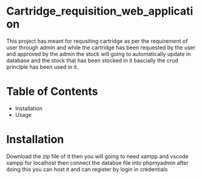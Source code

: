 # Cartridge_requisition_web_application
This project has meant for requsiting cartridge as per the requirement of user through admin and while the cartridge has been requested by the user and approved by the admin the stock will going to automatically update in database and the stock that has been stocked in it bascially the crud princlple has been used in it.
# Table of Contents
* Installation
* Usage
# Installation
Download the zip file of it then you will going to need xampp and vscode xampp for localhost then connect the databse file into phpmyadmin after doing this you can host it and can register by login in credentials
